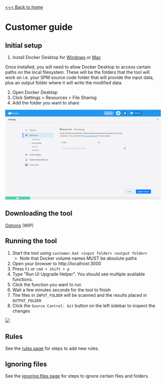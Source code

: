 [<<< Back to home](../README.md)

# Customer guide

## Initial setup

1. Install Docker Desktop for [Windows](https://docs.docker.com/docker-for-windows/install/) or [Mac](https://docs.docker.com/docker-for-mac/install/)

Once installed, you will need to allow Docker Desktop to access certain paths on the local filesystem. These will be the folders that the tool will work on i.e. your SPM source code folder that will provide the input data, plus an output folder where it will write the modified data.

2. Open Docker Desktop
3. Click Settings > Resources > File Sharing
4. Add the folder you want to share

![1. Open Docker Desktop, 2. Click the Settings button then Resources then File Sharing, 3. Add the folder you want to share with the Docker container](images/docker-volume-sharing.png "Docker volume sharing screenshot")

## Downloading the tool

[Options](temp_options.md) (WIP)

## Running the tool

1. Start the tool using `customer.bat <input folder> <output folder>`
    - Note that Docker volume names MUST be absolute paths
2. Open your browser to http://localhost:3000
3. Press `F1` or `cmd + shift + p`
4. Type "Run UI Upgrade Helper". You should see multiple available functions.
5. Click the function you want to run
6. Wait a few minutes seconds for the tool to finish
7. The files in `INPUT_FOLDER` will be scanned and the results placed in `OUTPUT_FOLDER`
8. Click the `Source Control: Git` button on the left sidebar to inspect the changes

<img style="text-align:center" src="images/upgrade-helper.gif" width="500">

## Rules

See the [rules page](customer/customer_rules.md) for steps to add new rules.

## Ignoring files

See the [ignoring files page](customer/customer_ignores.md) for steps to ignore certain files and folders.
